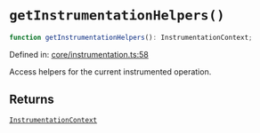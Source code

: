 # `getInstrumentationHelpers()`

```ts
function getInstrumentationHelpers(): InstrumentationContext;
```

Defined in: [core/instrumentation.ts:58](https://github.com/adobe/commerce-integration-starter-kit/blob/d46a74bab8354601aa6e2e47719b09780c913f3a/packages/aio-lib-telemetry/source/core/instrumentation.ts#L58)

Access helpers for the current instrumented operation.

## Returns

[`InstrumentationContext`](../interfaces/InstrumentationContext.md)
